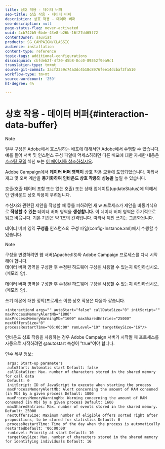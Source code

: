 ```yaml
---
title: 상호 작용 - 데이터 버퍼
seo-title: 상호 작용 - 데이터 버퍼
description: 상호 작용 - 데이터 버퍼
seo-description: null
page-status-flag: never-activated
uuid: 4cb742b5-6bde-43e8-b26b-16f27dd65f72
contentOwner: sauviat
products: SG_CAMPAIGN/CLASSIC
audience: installation
content-type: reference
topic-tags: additional-configurations
discoiquuid: cbfdeb2f-4f20-45b8-8cc0-89362f9ea9c1
translation-type: tm+mt
source-git-commit: 3acf2359c74a3dc4b18c8976fee14dcbaf3fa510
workflow-type: tm+mt
source-wordcount: '259'
ht-degree: 4%

---
```



# 상호 작용 - 데이터 버퍼{#interaction-data-buffer}

>[!NOTE]
>
>일부 구성은 Adobe에서 호스팅하는 배포에 대해서만 Adobe에서 수행할 수 있습니다. 예를 들어 서버 및 인스턴스 구성 파일에 액세스하려면 다른 배포에 대한 자세한 내용은 [호스팅 모델](../../installation/using/hosting-models.md) 섹션 또는 [이 페이지를 참조하십시오](../../installation/using/capability-matrix.md).

Adobe Campaign에서 **데이터 버퍼 영역이** 상호 작용 모듈에 도입되었습니다. 따라서 재고 및 오퍼 계산을 **동기화하여 인바운드 상호 작용의 성능을** 높일 수 있습니다.

호출(호출 데이터 포함 또는 없는 호출) 또는 상태 업데이트(updateStatus)에 의해서만 인바운드 상호 작용이 우려됩니다.

수신자와 관련된 제안을 작성할 때 큐를 피하려면 새 w 프로세스가 제안을 비동기식으로 **작성할 수 있는** 데이터 버퍼 영역을 **생성합니다**. 이 데이터 버퍼 영역은 주기적으로 읽고 비웁니다. 기본 기간은 약 1초의 간격입니다. 따라서 제안 쓰기는 그룹화됩니다.

데이터 버퍼 영역 **구성을** 인스턴스의 구성 파일(config-Instance.xml)에서 수행할 수 있습니다.

>[!NOTE]
>
>구성을 변경하려면 웹 서버(Apache:IIS)와 Adobe Campaign 프로세스를 다시 시작해야 합니다.\
>데이터 버퍼 영역을 구성한 후 수정된 하드웨어 구성을 사용할 수 있는지 확인하십시오. (메모리 양).

데이터 버퍼 영역을 구성한 후 수정된 하드웨어 구성을 사용할 수 있는지 확인하십시오. (메모리 양).

쓰기 데몬에 대한 정의(프로세스 이름:상호 작용은 다음과 같습니다.

```
<interactiond args="" autoStart="false" callDataSize="0" initScript="" maxProcessMemoryAlertMb="1800"
maxProcessMemoryWarningMb="1600" maxSharedEntries="25000" nextOffersSize="0"
processRestartTime="06:00:00" runLevel="10" targetKeySize="16"/>
```

인바운드 상호 작용을 사용하는 경우 Adobe Campaign 서버가 시작될 때 프로세스를 자동으로 시작하려면 @autostart 속성이 &quot;true&quot;여야 합니다.

인수 세부 정보:

```
 args: Start-up parameters 
 autoStart: Automatic start Default: false 
 callDataSize: Max. number of characters stored in the shared memory for call data
 Default: 0 
 initScript: ID of JavaScript to execute when starting the process 
 maxProcessMemoryAlertMb: Alert concerning the amount of RAM consumed (in Mb) by a given process Default: 1800 
 maxProcessMemoryWarningMb: Warning concerning the amount of RAM consumed (in Mb) by a given process Default: 1600 
 maxSharedEntries: Max. number of events stored in the shared memory. Default: 25000 
 nextOffersSize: Maximum number of eligible offers sorted right after propositions, to be stored for statistics Default: 0 
 processRestartTime: Time of the day when the process is automatically restartedDefault: '06:00:00' 
 runLevel: Priority at start Default: 10 
 targetKeySize: Max. number of characters stored in the shared memory for identifying individuals Default: 16 
```

